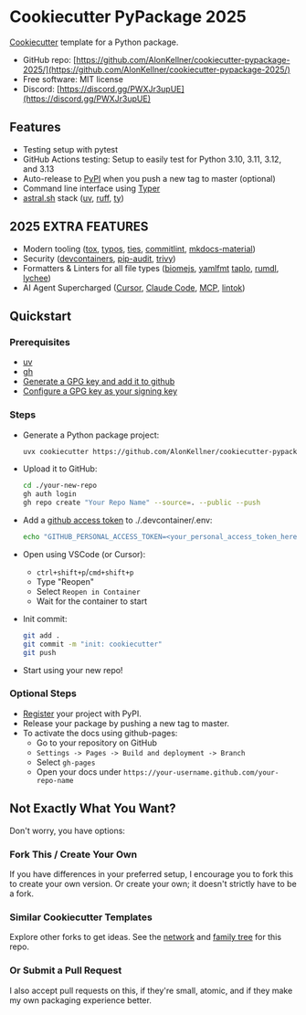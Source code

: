 # Cookiecutter PyPackage 2025

[Cookiecutter](https://github.com/cookiecutter/cookiecutter) template for a Python package.

*   GitHub repo: [https://github.com/AlonKellner/cookiecutter-pypackage-2025/](https://github.com/AlonKellner/cookiecutter-pypackage-2025/)
*   Free software: MIT license
*   Discord: [https://discord.gg/PWXJr3upUE](https://discord.gg/PWXJr3upUE)

## Features

*   Testing setup with pytest
*   GitHub Actions testing: Setup to easily test for Python 3.10, 3.11, 3.12, and 3.13
*   Auto-release to [PyPI](https://pypi.python.org/pypi) when you push a new tag to master (optional)
*   Command line interface using [Typer](https://typer.tiangolo.com/)
*   [astral.sh](https://github.com/astral-sh) stack ([uv](https://docs.astral.sh/uv/), [ruff](https://docs.astral.sh/ruff/), [ty](https://docs.astral.sh/ty/))

## **2025 EXTRA FEATURES**
*   Modern tooling ([tox](https://tox.wiki/en/4.28.4/), [typos](https://github.com/crate-ci/typos), [ties](https://alonkellner.com/ties/), [commitlint](https://commitlint.js.org/), [mkdocs-material](https://squidfunk.github.io/mkdocs-material/))
*   Security ([devcontainers](https://code.visualstudio.com/docs/devcontainers/containers), [pip-audit](https://github.com/pypa/pip-audit), [trivy](https://trivy.dev/latest/))
*   Formatters & Linters for all file types ([biomejs](https://biomejs.dev/), [yamlfmt](https://github.com/google/yamlfmt) [taplo](https://taplo.tamasfe.dev/), [rumdl](https://docs.rs/rumdl/latest/rumdl/), [lychee](https://lychee.cli.rs/))
*   AI Agent Supercharged ([Cursor](https://docs.cursor.com/en/welcome), [Claude Code](https://docs.anthropic.com/en/docs/claude-code/overview), [MCP](http://modelcontextprotocol.io/docs/getting-started/intro), [lintok](https://github.com/AlonKellner/lintok))

## Quickstart

### Prerequisites
-   [uv](https://docs.astral.sh/uv/getting-started/installation/)
-   [gh](https://docs.github.com/en/github-cli)
-   [Generate a GPG key and add it to github](https://docs.github.com/en/authentication/managing-commit-signature-verification/generating-a-new-gpg-key)
-   [Configure a GPG key as your signing key](https://docs.github.com/en/authentication/managing-commit-signature-verification/telling-git-about-your-signing-key)

### Steps
*   Generate a Python package project:

    ```bash
    uvx cookiecutter https://github.com/AlonKellner/cookiecutter-pypackage-2025.git
    ```

*   Upload it to GitHub:

    ```bash
    cd ./your-new-repo
    gh auth login
    gh repo create "Your Repo Name" --source=. --public --push
    ```

*   Add a [github access token](https://github.com/settings/personal-access-tokens) to ./.devcontainer/.env:

    ```bash
    echo "GITHUB_PERSONAL_ACCESS_TOKEN=<your_personal_access_token_here>" > ./.devcontainer/.env
    ```

*   Open using VSCode (or Cursor):
    *   `ctrl+shift+p`/`cmd+shift+p`
    *   Type "Reopen"
    *   Select `Reopen in Container`
    *   Wait for the container to start

*   Init commit:

    ```bash
    git add .
    git commit -m "init: cookiecutter"
    git push
    ```

*   Start using your new repo!

### Optional Steps

*   [Register](https://packaging.python.org/tutorials/packaging-projects/#uploading-the-distribution-archives) your project with PyPI.
*   Release your package by pushing a new tag to master.
*   To activate the docs using github-pages:
    * Go to your repository on GitHub
    * `Settings -> Pages -> Build and deployment -> Branch`
    * Select `gh-pages`
    * Open your docs under `https://your-username.github.com/your-repo-name`

## Not Exactly What You Want?

Don't worry, you have options:

### Fork This / Create Your Own

If you have differences in your preferred setup, I encourage you to fork this
to create your own version. Or create your own; it doesn't strictly have to
be a fork.

### Similar Cookiecutter Templates

Explore other forks to get ideas. See the [network](https://github.com/AlonKellner/cookiecutter-pypackage-2025/network) and [family tree](https://github.com/AlonKellner/cookiecutter-pypackage-2025/network/members) for this repo.

### Or Submit a Pull Request

I also accept pull requests on this, if they're small, atomic, and if they
make my own packaging experience better.
